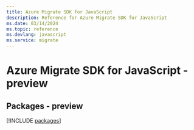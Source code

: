 ```yaml
---
title: Azure Migrate SDK for JavaScript
description: Reference for Azure Migrate SDK for JavaScript
ms.date: 03/14/2024
ms.topic: reference
ms.devlang: javascript
ms.service: migrate
---
```

# Azure Migrate SDK for JavaScript - preview
## Packages - preview
[!INCLUDE [packages](migrate-index.md)]